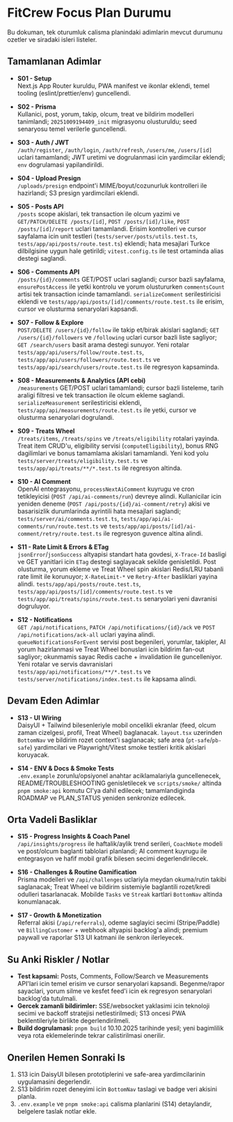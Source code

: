# FitCrew Focus Plan Durumu

Bu dokuman, tek oturumluk calisma planindaki adimlarin mevcut durumunu ozetler ve siradaki isleri listeler.

## Tamamlanan Adimlar

- **S01 - Setup**  
  Next.js App Router kuruldu, PWA manifest ve ikonlar eklendi, temel tooling (eslint/prettier/env) guncellendi.

- **S02 - Prisma**  
  Kullanici, post, yorum, takip, olcum, treat ve bildirim modelleri tanimlandi; `20251009194409_init` migrasyonu olusturuldu; seed senaryosu temel verilerle guncellendi.

- **S03 - Auth / JWT**  
  `/auth/register`, `/auth/login`, `/auth/refresh`, `/users/me`, `/users/[id]` uclari tamamlandi; JWT uretimi ve dogrulanmasi icin yardimcilar eklendi; `env` dogrulamasi yapilandirildi.

- **S04 - Upload Presign**  
  `/uploads/presign` endpoint'i MIME/boyut/cozunurluk kontrolleri ile hazirlandi; S3 presign yardimcilari eklendi.

- **S05 - Posts API**  
  `/posts` scope akislari, tek transaction ile olcum yazimi ve `GET/PATCH/DELETE /posts/[id]`, `POST /posts/[id]/like`, `POST /posts/[id]/report` uclari tamamlandi. Erisim kontrolleri ve cursor sayfalama icin unit testleri (`tests/server/posts/utils.test.ts`, `tests/app/api/posts/route.test.ts`) eklendi; hata mesajlari Turkce dilbilgisine uygun hale getirildi; `vitest.config.ts` ile test ortaminda alias destegi saglandi.

- **S06 - Comments API**  
  `/posts/{id}/comments` GET/POST uclari saglandi; cursor bazli sayfalama, `ensurePostAccess` ile yetki kontrolu ve yorum olustururken `commentsCount` artisi tek transaction icinde tamamlandi. `serializeComment` serilestiricisi eklendi ve `tests/app/api/posts/[id]/comments/route.test.ts` ile erisim, cursor ve olusturma senaryolari kapsandi.

- **S07 - Follow & Explore**  
  `POST/DELETE /users/{id}/follow` ile takip et/birak akislari saglandi; `GET /users/{id}/followers` ve `/following` uclari cursor bazli liste sagliyor; `GET /search/users` basit arama destegi sunuyor. Yeni rotalar `tests/app/api/users/follow/route.test.ts`, `tests/app/api/users/followers/route.test.ts` ve `tests/app/api/search/users/route.test.ts` ile regresyon kapsaminda.

- **S08 - Measurements & Analytics (API cebi)**  
  `/measurements` GET/POST uclari tamamlandi; cursor bazli listeleme, tarih araligi filtresi ve tek transaction ile olcum ekleme saglandi. `serializeMeasurement` serilestiricisi eklendi, `tests/app/api/measurements/route.test.ts` ile yetki, cursor ve olusturma senaryolari dogrulandi.

- **S09 - Treats Wheel**  
  `/treats/items`, `/treats/spins` ve `/treats/eligibility` rotalari yayinda. Treat item CRUD'u, eligibility servisi (`computeEligibility`), bonus RNG dagilimlari ve bonus tamamlama akislari tamamlandi. Yeni kod yolu `tests/server/treats/eligibility.test.ts` ve `tests/app/api/treats/**/*.test.ts` ile regresyon altinda.

- **S10 - AI Comment**  
  OpenAI entegrasyonu, `processNextAiComment` kuyrugu ve cron tetikleyicisi (`POST /api/ai-comments/run`) devreye alindi. Kullanicilar icin yeniden deneme (`POST /api/posts/{id}/ai-comment/retry`) akisi ve basarisizlik durumlarinda ayrintili hata mesajlari saglandi; `tests/server/ai/comments.test.ts`, `tests/app/api/ai-comments/run/route.test.ts` ve `tests/app/api/posts/[id]/ai-comment/retry/route.test.ts` ile regresyon guvence altina alindi.

- **S11 - Rate Limit & Errors & ETag**  
  `jsonError`/`jsonSuccess` altyapisi standart hata govdesi, `X-Trace-Id` basligi ve GET yanitlari icin `ETag` destegi saglayacak sekilde genisletildi. Post olusturma, yorum ekleme ve Treat Wheel spin akislari Redis/LRU tabanli rate limit ile korunuyor; `X-RateLimit-*` ve `Retry-After` basliklari yayina alindi. `tests/app/api/posts/route.test.ts`, `tests/app/api/posts/[id]/comments/route.test.ts` ve `tests/app/api/treats/spins/route.test.ts` senaryolari yeni davranisi dogruluyor.

- **S12 - Notifications**  
  `GET /api/notifications`, `PATCH /api/notifications/{id}/ack` ve `POST /api/notifications/ack-all` uclari yayina alindi. `queueNotificationsForEvent` servisi post begenileri, yorumlar, takipler, AI yorum hazirlanmasi ve Treat Wheel bonuslari icin bildirim fan-out sagliyor; okunmamis sayac Redis cache + invalidation ile guncelleniyor. Yeni rotalar ve servis davranislari `tests/app/api/notifications/**/*.test.ts` ve `tests/server/notifications/index.test.ts` ile kapsama alindi.

## Devam Eden Adimlar

- **S13 - UI Wiring**  
  DaisyUI + Tailwind bilesenleriyle mobil oncelikli ekranlar (feed, olcum zaman cizelgesi, profil, Treat Wheel) baglanacak. `layout.tsx` uzerinden `BottomNav` ve bildirim rozet context'i saglanacak; safe area (`pt-safe`/`pb-safe`) yardimcilari ve Playwright/Vitest smoke testleri kritik akislari koruyacak.

- **S14 - ENV & Docs & Smoke Tests**  
  `.env.example` zorunlu/opsiyonel anahtar aciklamalariyla guncellenecek, README/TROUBLESHOOTING genisletilecek ve `scripts/smoke/` altinda `pnpm smoke:api` komutu CI'ya dahil edilecek; tamamlandiginda ROADMAP ve PLAN_STATUS yeniden senkronize edilecek.

## Orta Vadeli Basliklar

- **S15 - Progress Insights & Coach Panel**  
  `/api/insights/progress` ile haftalik/aylik trend serileri, `CoachNote` modeli ve post/olcum baglanti tablolari planlandi; AI comment kuyrugu ile entegrasyon ve hafif mobil grafik bilesen secimi degerlendirilecek.

- **S16 - Challenges & Routine Gamification**  
  Prisma modelleri ve `/api/challenges` uclariyla meydan okuma/rutin takibi saglanacak; Treat Wheel ve bildirim sistemiyle baglantili rozet/kredi odulleri tasarlanacak. Mobilde `Tasks` ve `Streak` kartlari `BottomNav` altinda konumlanacak.

- **S17 - Growth & Monetization**  
  Referral akisi (`/api/referrals`), odeme saglayici secimi (Stripe/Paddle) ve `BillingCustomer` + webhook altyapisi backlog'a alindi; premium paywall ve raporlar S13 UI katmani ile senkron ilerleyecek.

## Su Anki Riskler / Notlar

- **Test kapsami:** Posts, Comments, Follow/Search ve Measurements API'lari icin temel erisim ve cursor senaryolari kapsandi. Begenme/rapor sayaclari, yorum silme ve kesfet feed'i icin ek regresyon senaryolari backlog'da tutulmali.
- **Gercek zamanli bildirimler:** SSE/websocket yaklasimi icin teknoloji secimi ve backoff stratejisi netlestirilmedi; S13 oncesi PWA beklentileriyle birlikte degerlendirilmeli.
- **Build dogrulamasi:** `pnpm build` 10.10.2025 tarihinde yesil; yeni bagimlilik veya rota eklemelerinde tekrar calistirilmasi onerilir.

## Onerilen Hemen Sonraki Is

1. S13 icin DaisyUI bilesen prototiplerini ve safe-area yardimcilarinin uygulamasini degerlendir.
2. S13 bildirim rozet deneyimi icin `BottomNav` taslagi ve badge veri akisini planla.
3. `.env.example` ve `pnpm smoke:api` calisma planlarini (S14) detaylandir, belgelere taslak notlar ekle.
